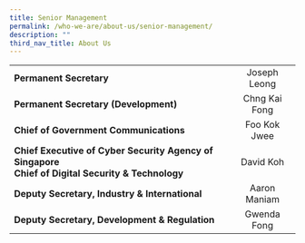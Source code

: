 ```yaml
---
title: Senior Management
permalink: /who-we-are/about-us/senior-management/
description: ""
third_nav_title: About Us
---
```

|  |  | 
| ------------- |:-------------:|
| **Permanent Secretary**| Joseph Leong |
| **Permanent Secretary (Development)** | Chng Kai Fong |
| **Chief of Government Communications** | Foo Kok Jwee |
| **Chief Executive of Cyber Security Agency of Singapore** <br> **Chief of Digital Security &amp; Technology** | David Koh |
| **Deputy Secretary, Industry &amp; International** | Aaron Maniam |
| **Deputy Secretary, Development &amp; Regulation**| Gwenda Fong |
